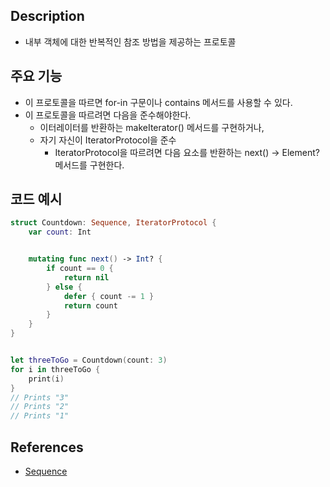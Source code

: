## Description
 
- 내부 객체에 대한 반복적인 참조 방법을 제공하는 프로토콜

## 주요 기능

+ 이 프로토콜을 따르면 for-in 구문이나 contains 메서드를 사용할 수 있다.
+ 이 프로토콜을 따르려면 다음을 준수해야한다.
	+ 이터레이터를 반환하는 makeIterator() 메서드를 구현하거나,
	+ 자기 자신이 IteratorProtocol을 준수
		+ IteratorProtocol을 따르려면 다음 요소를 반환하는 next() -> Element? 메서드를 구현한다.

## 코드 예시

```swift
struct Countdown: Sequence, IteratorProtocol {
    var count: Int


    mutating func next() -> Int? {
        if count == 0 {
            return nil
        } else {
            defer { count -= 1 }
            return count
        }
    }
}


let threeToGo = Countdown(count: 3)
for i in threeToGo {
    print(i)
}
// Prints "3"
// Prints "2"
// Prints "1"
```

## References
- [Sequence](https://developer.apple.com/documentation/swift/sequence)